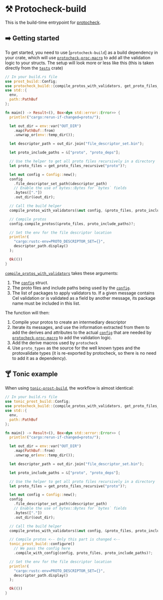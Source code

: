 # ⚒️ Protocheck-build

This is the build-time entrypoint for [protocheck](https://docs.rs/protocheck/0.1.5/protocheck/). 

## ➡️ Getting started 

To get started, you need to use [`protocheck-build`] as a build dependency in your crate, which will use [`protocheck-proc-macro`](https://docs.rs/protocheck-proc-macro/latest/protocheck_proc_macro/index.html) to add all the validation logic to your structs. The setup will look more or less like this (this is taken directly from the [`tests`](https://github.com/Rick-Phoenix/protocheck/tree/main/tests) crate)

```rust
// In your build.rs file
use prost_build::Config;
use protocheck_build::{compile_protos_with_validators, get_proto_files_recursive};
use std::{
  env,
  path::PathBuf
};

fn main() -> Result<(), Box<dyn std::error::Error>> {
  println!("cargo:rerun-if-changed=proto/");

  let out_dir = env::var("OUT_DIR")
    .map(PathBuf::from)
    .unwrap_or(env::temp_dir());

  let descriptor_path = out_dir.join("file_descriptor_set.bin");

  let proto_include_paths = &["proto", "proto_deps"];

  // Use the helper to get all proto files recursively in a directory
  let proto_files = get_proto_files_recursive("proto")?;

  let mut config = Config::new();
  config
    .file_descriptor_set_path(&descriptor_path)
    // Enable the use of bytes::Bytes for `bytes` fields
    .bytes(["."])
    .out_dir(&out_dir);

  // Call the build helper
  compile_protos_with_validators(&mut config, &proto_files, proto_include_paths, &["myapp.v1"])?;

  // Compile protos
  config.compile_protos(&proto_files, proto_include_paths)?;

  // Set the env for the file descriptor location
  println!(
    "cargo:rustc-env=PROTO_DESCRIPTOR_SET={}",
    descriptor_path.display()
  );

  Ok(())
}
```

[`compile_protos_with_validators`](https://docs.rs/protocheck-build/0.1.0/protocheck_build/fn.compile_protos_with_validators.html) takes these arguments:

1. The [`config`](https://docs.rs/prost-build/latest/prost_build/struct.Config.html) struct.
2. The proto files and include paths being used by the [`config`](https://docs.rs/prost-build/latest/prost_build/struct.Config.html).
3. The list of packages to apply validators to. If a given message contains Cel validation or is validated as a field by another message, its package name must be included in this list.

The function will then:

1. Compile your protos to create an intermediary descriptor
2. Iterate its messages, and use the information extracted from them to add the derives and attributes to the actual [`config`](https://docs.rs/prost-build/latest/prost_build/struct.Config.html) that are needed by [`protocheck-proc-macro`](https://docs.rs/protocheck-proc-macro/0.1.0/protocheck_proc_macro/index.html) to add the validation logic.
3. Add the derive macros used by `protocheck`
4. Use `proto_types` as the source for the well known types and the protovalidate types (it is re-exported by protocheck, so there is no need to add it as a dependency).

## 🍸 Tonic example

When using [`tonic-prost-build`](https://crates.io/crates/tonic-prost-build), the workflow is almost identical:

```rust
// In your build.rs file
use tonic_prost_build::Config;
use protocheck_build::{compile_protos_with_validators, get_proto_files_recursive};
use std::{
  env,
  path::PathBuf
};

fn main() -> Result<(), Box<dyn std::error::Error>> {
  println!("cargo:rerun-if-changed=proto/");

  let out_dir = env::var("OUT_DIR")
    .map(PathBuf::from)
    .unwrap_or(env::temp_dir());

  let descriptor_path = out_dir.join("file_descriptor_set.bin");

  let proto_include_paths = &["proto", "proto_deps"];

  // Use the helper to get all proto files recursively in a directory
  let proto_files = get_proto_files_recursive("proto")?;

  let mut config = Config::new();
  config
    .file_descriptor_set_path(&descriptor_path)
    // Enable the use of bytes::Bytes for `bytes` fields
    .bytes(["."])
    .out_dir(&out_dir);

  // Call the build helper
  compile_protos_with_validators(&mut config, &proto_files, proto_include_paths, &["myapp.v1"])?;

  // Compile protos <-- Only this part is changed <--
  tonic_prost_build::configure()
    // We pass the config here
    .compile_with_config(config, proto_files, proto_include_paths)?;

  // Set the env for the file descriptor location
  println!(
    "cargo:rustc-env=PROTO_DESCRIPTOR_SET={}",
    descriptor_path.display()
  );

  Ok(())
}
```


